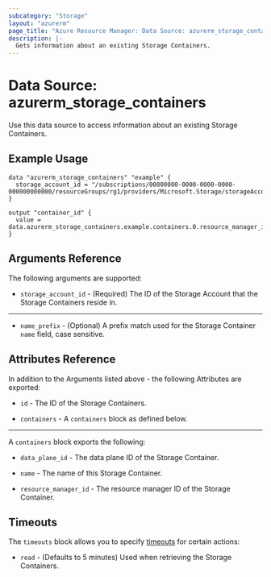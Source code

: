 ```yaml
---
subcategory: "Storage"
layout: "azurerm"
page_title: "Azure Resource Manager: Data Source: azurerm_storage_containers"
description: |-
  Gets information about an existing Storage Containers.
---
```


# Data Source: azurerm_storage_containers

Use this data source to access information about an existing Storage Containers.

## Example Usage

```hcl
data "azurerm_storage_containers" "example" {
  storage_account_id = "/subscriptions/00000000-0000-0000-0000-000000000000/resourceGroups/rg1/providers/Microsoft.Storage/storageAccounts/sa1"
}

output "container_id" {
  value = data.azurerm_storage_containers.example.containers.0.resource_manager_id
}
```

## Arguments Reference

The following arguments are supported:

* `storage_account_id` - (Required) The ID of the Storage Account that the Storage Containers reside in.

---

* `name_prefix` - (Optional) A prefix match used for the Storage Container `name` field, case sensitive.

## Attributes Reference

In addition to the Arguments listed above - the following Attributes are exported: 

* `id` - The ID of the Storage Containers.

* `containers` - A `containers` block as defined below.

---

A `containers` block exports the following:

* `data_plane_id` - The data plane ID of the Storage Container.

* `name` - The name of this Storage Container.

* `resource_manager_id` - The resource manager ID of the Storage Container.

## Timeouts

The `timeouts` block allows you to specify [timeouts](https://www.terraform.io/language/resources/syntax#operation-timeouts) for certain actions:

* `read` - (Defaults to 5 minutes) Used when retrieving the Storage Containers.
